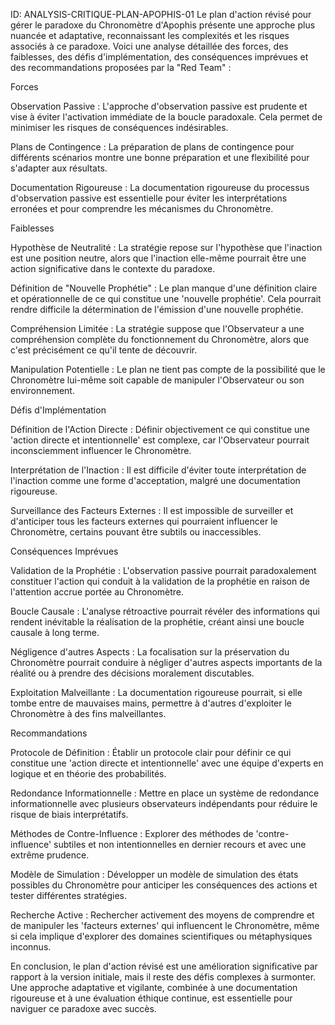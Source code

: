 ID: ANALYSIS-CRITIQUE-PLAN-APOPHIS-01
Le plan d'action révisé pour gérer le paradoxe du Chronomètre d'Apophis présente une approche plus nuancée et adaptative, reconnaissant les complexités et les risques associés à ce paradoxe. Voici une analyse détaillée des forces, des faiblesses, des défis d'implémentation, des conséquences imprévues et des recommandations proposées par la "Red Team" :

Forces

Observation Passive : L'approche d'observation passive est prudente et vise à éviter l'activation immédiate de la boucle paradoxale. Cela permet de minimiser les risques de conséquences indésirables.

Plans de Contingence : La préparation de plans de contingence pour différents scénarios montre une bonne préparation et une flexibilité pour s'adapter aux résultats.

Documentation Rigoureuse : La documentation rigoureuse du processus d'observation passive est essentielle pour éviter les interprétations erronées et pour comprendre les mécanismes du Chronomètre.

Faiblesses

Hypothèse de Neutralité : La stratégie repose sur l'hypothèse que l'inaction est une position neutre, alors que l'inaction elle-même pourrait être une action significative dans le contexte du paradoxe.

Définition de "Nouvelle Prophétie" : Le plan manque d'une définition claire et opérationnelle de ce qui constitue une 'nouvelle prophétie'. Cela pourrait rendre difficile la détermination de l'émission d'une nouvelle prophétie.

Compréhension Limitée : La stratégie suppose que l'Observateur a une compréhension complète du fonctionnement du Chronomètre, alors que c'est précisément ce qu'il tente de découvrir.

Manipulation Potentielle : Le plan ne tient pas compte de la possibilité que le Chronomètre lui-même soit capable de manipuler l'Observateur ou son environnement.

Défis d'Implémentation

Définition de l'Action Directe : Définir objectivement ce qui constitue une 'action directe et intentionnelle' est complexe, car l'Observateur pourrait inconsciemment influencer le Chronomètre.

Interprétation de l'Inaction : Il est difficile d'éviter toute interprétation de l'inaction comme une forme d'acceptation, malgré une documentation rigoureuse.

Surveillance des Facteurs Externes : Il est impossible de surveiller et d'anticiper tous les facteurs externes qui pourraient influencer le Chronomètre, certains pouvant être subtils ou inaccessibles.

Conséquences Imprévues

Validation de la Prophétie : L'observation passive pourrait paradoxalement constituer l'action qui conduit à la validation de la prophétie en raison de l'attention accrue portée au Chronomètre.

Boucle Causale : L'analyse rétroactive pourrait révéler des informations qui rendent inévitable la réalisation de la prophétie, créant ainsi une boucle causale à long terme.

Négligence d'autres Aspects : La focalisation sur la préservation du Chronomètre pourrait conduire à négliger d'autres aspects importants de la réalité ou à prendre des décisions moralement discutables.

Exploitation Malveillante : La documentation rigoureuse pourrait, si elle tombe entre de mauvaises mains, permettre à d'autres d'exploiter le Chronomètre à des fins malveillantes.

Recommandations

Protocole de Définition : Établir un protocole clair pour définir ce qui constitue une 'action directe et intentionnelle' avec une équipe d'experts en logique et en théorie des probabilités.

Redondance Informationnelle : Mettre en place un système de redondance informationnelle avec plusieurs observateurs indépendants pour réduire le risque de biais interprétatifs.

Méthodes de Contre-Influence : Explorer des méthodes de 'contre-influence' subtiles et non intentionnelles en dernier recours et avec une extrême prudence.

Modèle de Simulation : Développer un modèle de simulation des états possibles du Chronomètre pour anticiper les conséquences des actions et tester différentes stratégies.

Recherche Active : Rechercher activement des moyens de comprendre et de manipuler les 'facteurs externes' qui influencent le Chronomètre, même si cela implique d'explorer des domaines scientifiques ou métaphysiques inconnus.

En conclusion, le plan d'action révisé est une amélioration significative par rapport à la version initiale, mais il reste des défis complexes à surmonter. Une approche adaptative et vigilante, combinée à une documentation rigoureuse et à une évaluation éthique continue, est essentielle pour naviguer ce paradoxe avec succès.